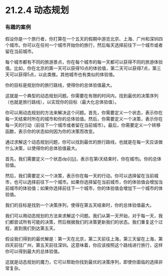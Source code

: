 # 21.2.4 动态规划

### 有趣的案例

假设你是一个旅行者，你打算在一个五天的假期中游览北京、上海、广州和深圳四个城市。你可以在任何一个城市开始你的旅行，然后每天选择前往下一个城市或者留在当前城市。

每个城市都有不同的旅游景点，你在每个城市的每一天都可以获得不同的旅游体验值。比如，你在北京的第一天可以获得10点的体验值，第二天可以获得7点，第三天可以获得5点，以此类推。其他城市也有类似的体验值。

你的目标是规划你的旅行路线，使得你的总体验值最大。

这就是一个典型的动态规划问题。你需要在有限的时间内，找到最优的决策序列（也就是旅行路线），以实现你的目标（最大化总体验值）。

你可以用动态规划的方法来解决这个问题。首先，你需要定义一个状态，表示你在每一天结束时所在的城市和你的总体验值。然后，你需要定义一个决策，表示你在每一天的行动（前往下一个城市或者留在当前城市）。最后，你需要定义一个转移函数，表示你的状态如何因为你的决策而改变。

通过求解这个动态规划问题，你可以找到最优的旅行路线，也就是在每一天应该做什么决策，以使得你的总体验值最大。



首先，我们需要定义一个状态dp\[i]\[j]，表示在第i天结束时，你在城市j，你的总体验值。

然后，我们需要定义一个决策，表示你在每一天的行动。你可以选择留在当前城市，也可以选择前往下一个城市。如果你选择留在当前城市，你的体验值会增加当前城市的体验值；如果你选择前往下一个城市，你的体验值会增加下一个城市的体验值。

我们的目标是找到一个决策序列，使得在第五天结束时，你的总体验值最大。

我们可以用动态规划的方法来求解这个问题。我们从第一天开始，对于每一天，我们都尝试所有可能的决策，然后根据我们的决策更新我们的状态。我们重复这个过程，直到我们到达第五天。

假设我们得到的最优解是：第一天在北京，第二天前往上海，第三天留在上海，第四天前往广州，第五天前往深圳。这意味着，你应该按照这个路线进行旅行，这样你可以得到最大的总体验值。

这就是动态规划的魔力，它可以帮助你找到最优的决策序列，即使你面临的选择非常复杂。

